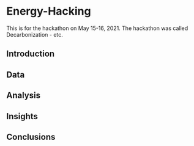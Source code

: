 # Energy-Hacking
This is for the hackathon on May 15-16, 2021.
The hackathon was called Decarbonization - etc.

## Introduction

## Data

## Analysis

## Insights

## Conclusions
